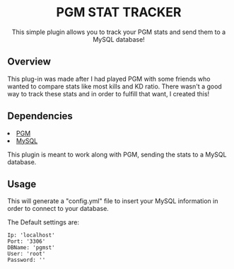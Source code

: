 <h1 align=center>PGM STAT TRACKER</h1>
<p align=center>This simple plugin allows you to track your PGM stats and send them to a MySQL database!</p>

<h2>Overview</h2>
This plug-in was made after I had played PGM with some friends who wanted to compare stats like most kills and KD ratio. There wasn't a good way to track these stats and in order to fulfill that want, I created this!

<h2>Dependencies</h2>
<li><a href=https://github.com/PGMDev/PGM>PGM</a></li>
<li><a href=https://www.mysql.com>MySQL</a></li>
<p></p>
This plugin is meant to work along with PGM, sending the stats to a MySQL database.

<h2>Usage</h2>
This will generate a "config.yml" file to insert your MySQL information in order to connect to your database.
<p></p>
The Default settings are:

```
Ip: 'localhost'
Port: '3306'
DBName: 'pgmst'
User: 'root'
Password: ''
```
